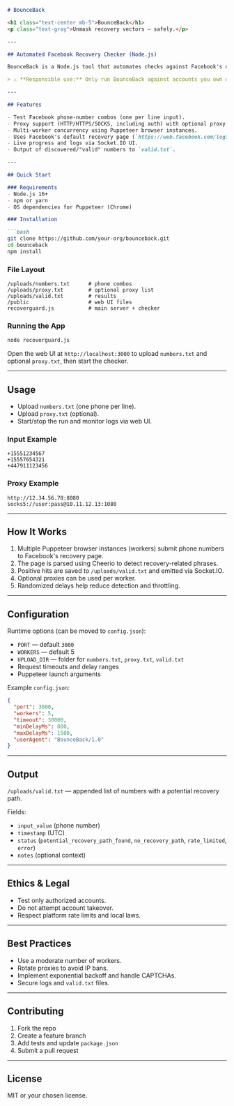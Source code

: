 ````markdown
# BounceBack

<h1 class="text-center mb-5">BounceBack</h1>
<p class="text-gray">Unmask recovery vectors — safely.</p>

---

## Automated Facebook Recovery Checker (Node.js)

BounceBack is a Node.js tool that automates checks against Facebook's default account recovery page to identify phone-based recovery paths. Designed for security professionals, researchers, and account owners who want to proactively test recovery flows for authorized accounts.

> ⚠️ **Responsible use:** Only run BounceBack against accounts you own or have explicit written permission to test. Unauthorized use may be illegal and violate Facebook's Terms of Service.

---

## Features

- Test Facebook phone-number combos (one per line input).
- Proxy support (HTTP/HTTPS/SOCKS, including auth) with optional proxy pool.
- Multi-worker concurrency using Puppeteer browser instances.
- Uses Facebook's default recovery page (`https://web.facebook.com/login/identify/?ctx=recover&from_login_screen=0`).
- Live progress and logs via Socket.IO UI.
- Output of discovered/"valid" numbers to `valid.txt`.

---

## Quick Start

### Requirements
- Node.js 16+
- npm or yarn
- OS dependencies for Puppeteer (Chrome)

### Installation

```bash
git clone https://github.com/your-org/bounceback.git
cd bounceback
npm install
````

### File Layout

```
/uploads/numbers.txt      # phone combos
/uploads/proxy.txt        # optional proxy list
/uploads/valid.txt        # results
/public                   # web UI files
recoverguard.js           # main server + checker
```

### Running the App

```bash
node recoverguard.js
```

Open the web UI at `http://localhost:3000` to upload `numbers.txt` and optional `proxy.txt`, then start the checker.

---

## Usage

* Upload `numbers.txt` (one phone per line).
* Upload `proxy.txt` (optional).
* Start/stop the run and monitor logs via web UI.

### Input Example

```
+15551234567
+15557654321
+447911123456
```

### Proxy Example

```
http://12.34.56.78:8080
socks5://user:pass@10.11.12.13:1080
```

---

## How It Works

1. Multiple Puppeteer browser instances (workers) submit phone numbers to Facebook's recovery page.
2. The page is parsed using Cheerio to detect recovery-related phrases.
3. Positive hits are saved to `/uploads/valid.txt` and emitted via Socket.IO.
4. Optional proxies can be used per worker.
5. Randomized delays help reduce detection and throttling.

---

## Configuration

Runtime options (can be moved to `config.json`):

* `PORT` — default `3000`
* `WORKERS` — default 5
* `UPLOAD_DIR` — folder for `numbers.txt`, `proxy.txt`, `valid.txt`
* Request timeouts and delay ranges
* Puppeteer launch arguments

Example `config.json`:

```json
{
  "port": 3000,
  "workers": 5,
  "timeout": 30000,
  "minDelayMs": 800,
  "maxDelayMs": 1500,
  "userAgent": "BounceBack/1.0"
}
```

---

## Output

`/uploads/valid.txt` — appended list of numbers with a potential recovery path.

Fields:

* `input_value` (phone number)
* `timestamp` (UTC)
* `status` (`potential_recovery_path_found`, `no_recovery_path`, `rate_limited`, `error`)
* `notes` (optional context)

---

## Ethics & Legal

* Test only authorized accounts.
* Do not attempt account takeover.
* Respect platform rate limits and local laws.

---

## Best Practices

* Use a moderate number of workers.
* Rotate proxies to avoid IP bans.
* Implement exponential backoff and handle CAPTCHAs.
* Secure logs and `valid.txt` files.

---

## Contributing

1. Fork the repo
2. Create a feature branch
3. Add tests and update `package.json`
4. Submit a pull request

---

## License

MIT or your chosen license.

```
```
